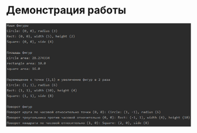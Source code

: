 # Демонстрация работы
![Демонстрация работы](https://github.com/NikitaBagulov/MobileDevelopment/blob/main/interface/images/figures.png)
 
